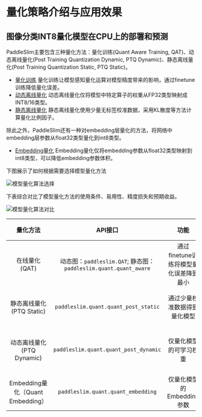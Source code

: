 # 量化策略介绍与应用效果

## 图像分类INT8量化模型在CPU上的部署和预测
PaddleSlim主要包含三种量化方法：量化训练(Quant Aware Training, QAT)、动态离线量化(Post Training Quantization Dynamic, PTQ Dynamic)、静态离线量化(Post Training Quantization Static, PTQ Static)。

- [量化训练](quant_aware_training_tutorial.md) 量化训练让模型感知量化运算对模型精度带来的影响，通过finetune训练降低量化误差。
- [动态离线量化](quant_post_dynamic_tutorial.md) 动态离线量化仅将模型中特定算子的权重从FP32类型映射成INT8/16类型。
- [静态离线量化](quant_post_static_tutorial.md) 静态离线量化使用少量无标签校准数据，采用KL散度等方法计算量化比例因子。

除此之外，PaddleSlim还有一种对embedding层量化的方法，将网络中embedding层参数从float32类型量化到int8类型。

- [Embedding量化](../static/embedding_quant_tutorial.md) Embedding量化仅将embedding参数从float32类型映射到int8类型，可以降低embedding参数体积。

下图展示了如何根据需要选择模型量化方法

![模型量化算法选择](https://user-images.githubusercontent.com/52520497/95644539-e7f23500-0ae9-11eb-80a8-596cfb285e17.png)

下表综合对比了模型量化方法的使用条件、易用性、精度损失和预期收益。

![模型量化算法对比](https://user-images.githubusercontent.com/52520497/95644609-59ca7e80-0aea-11eb-8897-208d7ccd5af1.png)

|             量化方法             |                           API接口                            |                  功能                  |                  经典适用场景                   |
| :------------------------------: | :----------------------------------------------------------: | :------------------------------------: | :---------------------------------------------: |
|          在线量化 (QAT)          | 动态图：`paddleslim.QAT`; 静态图：`paddleslim.quant.quant_aware` | 通过finetune训练将模型量化误差降到最小 | 对量化敏感的场景、模型，例如目标检测、分割, OCR |
|    静态离线量化 (PTQ Static)     |             `paddleslim.quant.quant_post_static`             |      通过少量校准数据得到量化模型      |      对量化不敏感的场景，例如图像分类任务       |
|    动态离线量化 (PTQ Dynamic)    |            `paddleslim.quant.quant_post_dynamic`             |         仅量化模型的可学习权重         |   模型体积大、访存开销大的模型，例如BERT模型    |
| Embedding量化（Quant Embedding） |              `paddleslim.quant.quant_embedding`              |       仅量化模型的Embedding参数        |            任何包含Embedding层的模型            |
